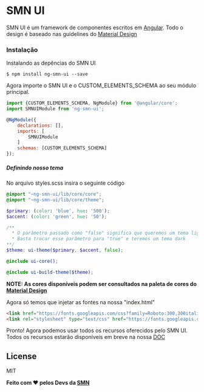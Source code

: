 # SMN UI

SMN UI é um framework de componentes escritos em [Angular](https://angular.io/). Todo o design é baseado nas guidelines do [Material Design](https://material.io/guidelines/)

### Instalação

Instalando as depências do SMN UI

```shell
$ npm install ng-smn-ui --save
```

Agora importe o SMN UI e o CUSTOM_ELEMENTS_SCHEMA ao seu módulo principal.

```js
import {CUSTOM_ELEMENTS_SCHEMA, NgModule} from '@angular/core';
import SMNUIModule from 'ng-smn-ui';

@NgModule({
    declarations: [],
    imports: [
        SMNUIModule
    ]
    schemas: [CUSTOM_ELEMENTS_SCHEMA]
});
```

##### Definindo nosso tema
No arquivo styles.scss insira o seguinte código
```scss
@import "~ng-smn-ui/lib/core/core";
@import "~ng-smn-ui/lib/core/theme";

$primary: (color: 'blue', hue: '500');
$accent: (color: 'green', hue: '50');

/**
  * O parâmetro passado como "false" significa que queremos um tema light
  * Basta trocar esse parâmetro para "true" e teremos um tema dark 
**/
$theme: ui-theme($primary, $accent, false); 

@include ui-core();

@include ui-build-theme($theme);
```
**NOTE: As cores disponíveis podem ser consultados na paleta de cores do [Material Design](https://material.io/guidelines/style/color.html#color-color-palette)**

Agora só temos que injetar as fontes na nossa "index.html"

```html
<link href="https://fonts.googleapis.com/css?family=Roboto:300,300italic,400,400italic,500,500italic,700,700italic" rel="stylesheet" type="text/css">
<link rel="stylesheet" type="text/css" href="https://fonts.googleapis.com/icon?family=Material+Icons">
```

Pronto! Agora podemos usar todos os recursos oferecidos pelo SMN UI. 
Todos os recursos estarão disponíveis em breve na nossa [DOC]()

License
----

MIT


**Feito com ❤️ pelos Devs da [SMN](http://smn.com.br/)**
